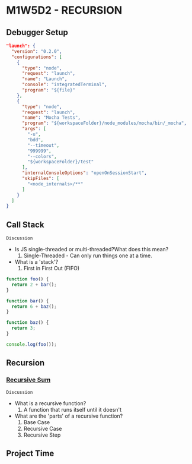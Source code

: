 # M1W5D2 - RECURSION

## Debugger Setup

```json
"launch": {
  "version": "0.2.0",
  "configurations": [
    {
      "type": "node",
      "request": "launch",
      "name": "Launch",
      "console": "integratedTerminal",
      "program": "${file}"
    },
    {
      "type": "node",
      "request": "launch",
      "name": "Mocha Tests",
      "program": "${workspaceFolder}/node_modules/mocha/bin/_mocha",
      "args": [
        "-u",
        "bdd",
        "--timeout",
        "999999",
        "--colors",
        "${workspaceFolder}/test"
      ],
      "internalConsoleOptions": "openOnSessionStart",
      "skipFiles": [
        "<node_internals>/**"
      ]
    }
  ]
}
```

## Call Stack

`Discussion`

- Is JS single-threaded or multi-threaded?What does this mean?
  1. Single-Threaded - Can only run things one at a time.
- What is a 'stack'?
  1. First in First Out (FIFO)

```js
function foo() {
  return 2 + bar();
}

function bar() {
  return 6 + baz();
}

function baz() {
  return 3;
}

console.log(foo());
```

## Recursion

### [Recursive Sum]

[Recursive Sum]: rec_sum.js

`Discussion`

- What is a recursive function?
  1. A function that runs itself until it doesn't
- What are the 'parts' of a recursive function?
  1. Base Case
  2. Recursive Case
  3. Recursive Step

## Project Time
